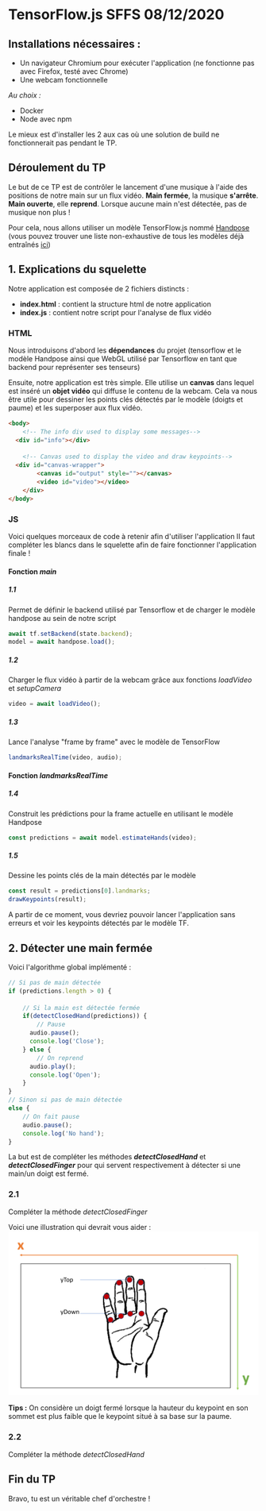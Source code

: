 # TensorFlow.js SFFS 08/12/2020

## Installations nécessaires :

- Un navigateur Chromium pour exécuter l'application (ne fonctionne pas avec Firefox, testé avec Chrome)
- Une webcam fonctionnelle

*Au choix :*
- Docker
- Node avec npm

Le mieux est d'installer les 2 aux cas où une solution de build ne fonctionnerait pas pendant le TP.

## Déroulement du TP

Le but de ce TP est de contrôler le lancement d'une musique à l'aide des positions de notre main sur un flux vidéo. **Main fermée**, la musique **s'arrête**. **Main ouverte**, elle **reprend**. Lorsque aucune main n'est détectée, pas de musique non plus !

Pour cela, nous allons utiliser un modèle TensorFlow.js nommé [Handpose](https://github.com/tensorflow/tfjs-models/tree/master/handpose) (vous pouvez trouver une liste non-exhaustive de tous les modèles déjà entraînés [ici](https://www.tensorflow.org/js/models?hl=fr))

## 1. Explications du squelette

Notre application est composée de 2 fichiers distincts :

- **index.html** : contient la structure html de notre application
- **index.js** : contient notre script pour l'analyse de flux vidéo

### HTML

Nous introduisons d'abord les **dépendances** du projet (tensorflow et le modèle Handpose ainsi que WebGL utilisé par Tensorflow en tant que backend pour représenter ses tenseurs)

Ensuite, notre application est très simple. Elle utilise un **canvas** dans lequel est inséré un **objet vidéo** qui diffuse le contenu de la webcam. Cela va nous être utile pour dessiner les points clés détectés par le modèle (doigts et paume) et les superposer aux flux vidéo.

```html
<body>  
    <!-- The info div used to display some messages-->  
  <div id="info"></div>  
  
    <!-- Canvas used to display the video and draw keypoints-->  
  <div id="canvas-wrapper">  
        <canvas id="output" style=""></canvas>  
        <video id="video"></video>
    </div>  
</body>
```

### JS

Voici quelques morceaux de code à retenir afin d'utiliser l'application
Il faut compléter les blancs dans le squelette afin de faire fonctionner l'application finale !

#### Fonction *main*

##### 1.1
Permet de définir le backend utilisé par Tensorflow et de charger le modèle handpose au sein de notre script
```js
await tf.setBackend(state.backend);  
model = await handpose.load();
```

##### 1.2
Charger le flux vidéo à partir de la webcam grâce aux fonctions *loadVideo* et *setupCamera*
```js
video = await loadVideo();
```

##### 1.3
Lance l'analyse "frame by frame" avec le modèle de TensorFlow
```js
landmarksRealTime(video, audio);
```

#### Fonction *landmarksRealTime*

##### 1.4
Construit les prédictions pour la frame actuelle en utilisant le modèle Handpose
```js
const predictions = await model.estimateHands(video);
```

##### 1.5
Dessine les points clés de la main détectés par le modèle
```js
const result = predictions[0].landmarks;  
drawKeypoints(result);
```

A partir de ce moment, vous devriez pouvoir lancer l'application sans erreurs et voir les keypoints détectés par le modèle TF.

## 2. Détecter une main fermée

Voici l'algorithme global implémenté :
```js
// Si pas de main détectée
if (predictions.length > 0) {

	// Si la main est détectée fermée
	if(detectClosedHand(predictions)) {  
		// Pause
	  audio.pause();
	  console.log('Close');  
	} else {  
		// On reprend
	  audio.play();  
	  console.log('Open');  
	}
}
// Sinon si pas de main détectée
else {
	// On fait pause
	audio.pause();  
	console.log('No hand');
}
```

La but est de compléter les méthodes ***detectClosedHand***  et ***detectClosedFinger*** pour qui servent respectivement à détecter si une main/un doigt est fermé.

### 2.1
Compléter la méthode *detectClosedFinger*

Voici une illustration qui devrait vous aider :
![image](./Hand_instructions.png)

**Tips :**
On considère un doigt fermé lorsque la hauteur du keypoint en son sommet est plus faible que le keypoint situé à sa base sur la paume.

### 2.2
Compléter la méthode *detectClosedHand*

## Fin du TP
Bravo, tu est un véritable chef d'orchestre !